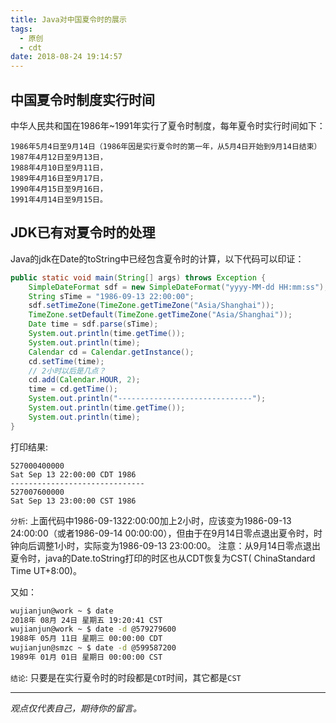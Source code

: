 ```yaml
---
title: Java对中国夏令时的展示
tags:
  - 原创
  - cdt
date: 2018-08-24 19:14:57
---
```


## 中国夏令时制度实行时间
中华人民共和国在1986年~1991年实行了夏令时制度，每年夏令时实行时间如下：
```text
1986年5月4日至9月14日（1986年因是实行夏令时的第一年，从5月4日开始到9月14日结束）
1987年4月12日至9月13日，
1988年4月10日至9月11日，
1989年4月16日至9月17日，
1990年4月15日至9月16日，
1991年4月14日至9月15日。
```
## JDK已有对夏令时的处理
Java的jdk在Date的toString中已经包含夏令时的计算，以下代码可以印证：
```java
public static void main(String[] args) throws Exception {
    SimpleDateFormat sdf = new SimpleDateFormat("yyyy-MM-dd HH:mm:ss");
    String sTime = "1986-09-13 22:00:00";
    sdf.setTimeZone(TimeZone.getTimeZone("Asia/Shanghai"));
    TimeZone.setDefault(TimeZone.getTimeZone("Asia/Shanghai"));
    Date time = sdf.parse(sTime);
    System.out.println(time.getTime());
    System.out.println(time);
    Calendar cd = Calendar.getInstance();
    cd.setTime(time);
    // 2小时以后是几点？
    cd.add(Calendar.HOUR, 2);
    time = cd.getTime();
    System.out.println("------------------------------");
    System.out.println(time.getTime());
    System.out.println(time);
}
```
打印结果:
```text
527000400000
Sat Sep 13 22:00:00 CDT 1986
------------------------------
527007600000
Sat Sep 13 23:00:00 CST 1986
```
`分析`: 上面代码中1986-09-1322:00:00加上2小时，应该变为1986-09-13 24:00:00（或者1986-09-14 00:00:00），但由于在9月14日零点退出夏令时，时钟向后调整1小时，实际变为1986-09-13 23:00:00。
注意：从9月14日零点退出夏令时，java的Date.toString打印的时区也从CDT恢复为CST( ChinaStandard Time UT+8:00)。

又如：
```bash
wujianjun@work ~ $ date
2018年 08月 24日 星期五 19:20:41 CST
wujianjun@work ~ $ date -d @579279600
1988年 05月 11日 星期三 00:00:00 CDT
wujianjun@smzc ~ $ date -d @599587200
1989年 01月 01日 星期日 00:00:00 CST

```
`结论`: 只要是在实行夏令时的时段都是`CDT`时间，其它都是`CST`

-----

*观点仅代表自己，期待你的留言。*
